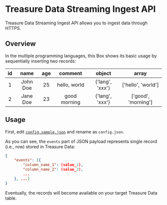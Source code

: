 # Treasure Data Streaming Ingest API

Treasure Data Streaming Ingest API allows you to ingest data through HTTPS.

## Overview

In the multiple programming languages, this Box shows its basic usage by sequentially inserting two records:

|id|name|age|comment|object|array|
|:---:|:---:|:---:|:---:|:---:|:---:|
|1|John Doe|25|hello, world|{'lang', 'xxx'}|['hello', 'world']|
|2|Jane Doe|23|good morning|{'lang', 'xxx'}|['good', 'morning']|

## Usage

First, edit [`config.sample.json`](./config.sample.json) and rename as `config.json`.

As you can see, the `events` part of JSON payload represents single record (i.e., row) stored in Treasure Data:

```json
{
	"events": [{
		"column_name_1": (value_1),
		"column_name_2": (value_2),
		...
	}, ...]
}
```

Eventually, the records will become available on your target Treasure Data table.
